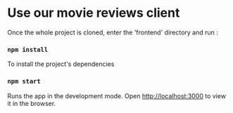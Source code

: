 # Use our movie reviews client

Once the whole project is cloned, enter the 'frontend' directory and run :

### `npm install`

To install the project's dependencies

### `npm start`

Runs the app in the development mode.
Open [http://localhost:3000](http://localhost:3000) to view it in the browser.
